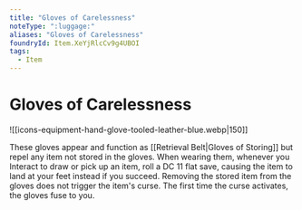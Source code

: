 ```yaml
---
title: "Gloves of Carelessness"
noteType: ":luggage:"
aliases: "Gloves of Carelessness"
foundryId: Item.XeYjRlcCv9g4UBOI
tags:
  - Item
---
```


# Gloves of Carelessness
![[icons-equipment-hand-glove-tooled-leather-blue.webp|150]]

These gloves appear and function as [[Retrieval Belt|Gloves of Storing]] but repel any item not stored in the gloves. When wearing them, whenever you Interact to draw or pick up an item, roll a DC 11 flat save, causing the item to land at your feet instead if you succeed. Removing the stored item from the gloves does not trigger the item's curse. The first time the curse activates, the gloves fuse to you.
